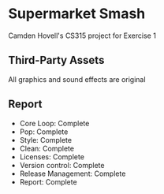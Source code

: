 # Supermarket Smash

Camden Hovell's CS315 project for Exercise 1

## Third-Party Assets

All graphics and sound effects are original

## Report
 - Core Loop: Complete
 - Pop: Complete
 - Style: Complete
 - Clean: Complete
 - Licenses: Complete
 - Version control: Complete
 - Release Management: Complete
 - Report: Complete